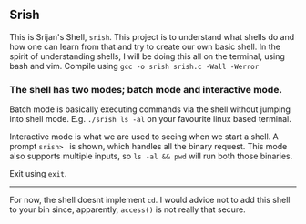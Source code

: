 ## Srish

This is Srijan's Shell, `srish`. This project is to understand what shells do and how one can learn from that and try to create our own basic shell.
In the spirit of understanding shells, I will be doing this all on the terminal, using bash and vim.
Compile using `gcc -o srish srish.c -Wall -Werror`

### The shell has two modes; batch mode and interactive mode.

Batch mode is basically executing commands via the shell without jumping into shell mode. E.g. `./srish ls -al` on your favourite linux based terminal.

Interactive mode is what we are used to seeing when we start a shell. A prompt `srish> ` is shown, which handles all the binary request. This mode also supports multiple inputs, so `ls -al && pwd` will run both those binaries.

Exit using `exit`.

---

For now, the shell doesnt implement `cd`. I would advice not to add this shell to your bin since, apparently, `access()` is not really that secure.
